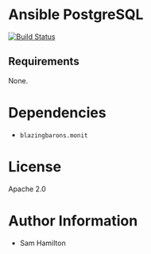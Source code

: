 # Ansible PostgreSQL

[![Build Status](https://travis-ci.org/blazingbarons/ansible-role-postgresql.svg?branch=master)](https://travis-ci.org/blazingbarons/ansible-role-postgresql)

## Requirements

None.

# Dependencies

- `blazingbarons.monit`

# License

Apache 2.0

# Author Information

- Sam Hamilton
